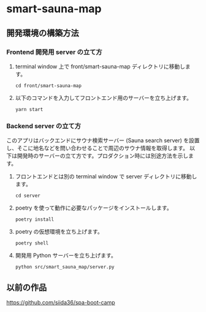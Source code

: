 # smart-sauna-map

## 開発環境の構築方法

### Frontend 開発用 server の立て方

1. terminal window 上で front/smart-sauna-map ディレクトリに移動します。

    ```shell
    cd front/smart-sauna-map
    ```

1. 以下のコマンドを入力してフロントエンド用のサーバーを立ち上げます。

    ```shell
    yarn start
    ```

### Backend server の立て方

このアプリはバックエンドにサウナ検索サーバー (Sauna search server) を設置し、そこに地名などを問い合わせることで周辺のサウナ情報を取得します。
以下は開発時のサーバーの立て方です。プロダクション時には別途方法を示します。

1. フロントエンドとは別の terminal window で server ディレクトリに移動します。

    ```shell
    cd server
    ```

1. poetry を使って動作に必要なパッケージをインストールします。

    ```shell
    poetry install
    ```

1. poetry の仮想環境を立ち上げます。

    ```shell
    poetry shell
    ```

1. 開発用 Python サーバーを立ち上げます。

    ```shell
    python src/smart_sauna_map/server.py
    ```

## 以前の作品

https://github.com/siida36/spa-boot-camp